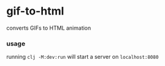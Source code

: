 gif-to-html
===========

converts GIFs to HTML animation

### usage

running `clj -M:dev:run` will start a server on `localhost:8080`
